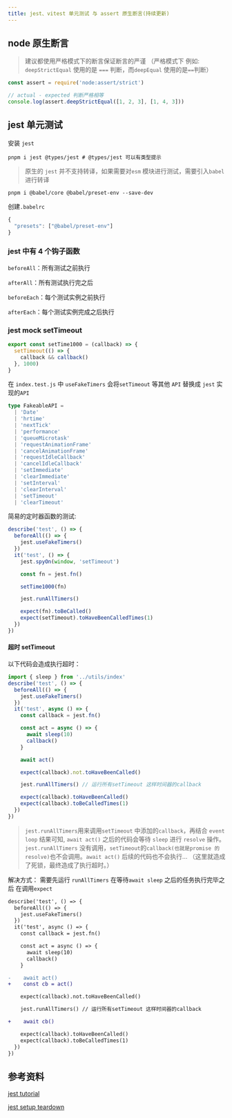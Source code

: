 ```yaml
---
title: jest、vitest 单元测试 与 assert 原生断言(持续更新)
---
```


## node 原生断言

> 建议都使用严格模式下的断言保证断言的严谨 （严格模式下 例如: `deepStrictEqual` 使用的是 `===` 判断，而`deepEqual` 使用的是`==`判断）

```js
const assert = require('node:assert/strict')

// actual - expected 判断严格相等
console.log(assert.deepStrictEqual([1, 2, 3], [1, 4, 3]))
```

## jest 单元测试

安装 `jest`

```shell
pnpm i jest @types/jest # @types/jest 可以有类型提示
```

> 原生的 `jest` 并不支持转译，如果需要对`esm` 模块进行测试，需要引入`babel` 进行转译

```shell
pnpm i @babel/core @babel/preset-env --save-dev
```

创建`.babelrc`

```js
{
  "presets": ["@babel/preset-env"]
}
```

### jest 中有 4 个钩子函数

`beforeAll`：所有测试之前执行

`afterAll`：所有测试执行完之后

`beforeEach`：每个测试实例之前执行

`afterEach`：每个测试实例完成之后执行

### jest mock setTimeout

```js
export const setTime1000 = (callback) => {
  setTimeout(() => {
    callback && callback()
  }, 1000)
}
```

在 `index.test.js` 中 `useFakeTimers` 会将`setTimeout` 等其他 `API` 替换成 `jest` 实现的`API`

```ts
type FakeableAPI =
  | 'Date'
  | 'hrtime'
  | 'nextTick'
  | 'performance'
  | 'queueMicrotask'
  | 'requestAnimationFrame'
  | 'cancelAnimationFrame'
  | 'requestIdleCallback'
  | 'cancelIdleCallback'
  | 'setImmediate'
  | 'clearImmediate'
  | 'setInterval'
  | 'clearInterval'
  | 'setTimeout'
  | 'clearTimeout'
```

简易的定时器函数的测试:

```js
describe('test', () => {
  beforeAll(() => {
    jest.useFakeTimers()
  })
  it('test', () => {
    jest.spyOn(window, 'setTimeout')

    const fn = jest.fn()

    setTime1000(fn)

    jest.runAllTimers()

    expect(fn).toBeCalled()
    expect(setTimeout).toHaveBeenCalledTimes(1)
  })
})
```

#### 超时 setTimeout

以下代码会造成执行超时：

```js
import { sleep } from '../utils/index'
describe('test', () => {
  beforeAll(() => {
    jest.useFakeTimers()
  })
  it('test', async () => {
    const callback = jest.fn()

    const act = async () => {
      await sleep(10)
      callback()
    }

    await act()

    expect(callback).not.toHaveBeenCalled()

    jest.runAllTimers() // 运行所有setTimeout 这样时间器的callback

    expect(callback).toHaveBeenCalled()
    expect(callback).toBeCalledTimes(1)
  })
})
```

> `jest.runAllTimers`用来调用`setTimeout` 中添加的`callback`，再结合 `event loop` 结果可知, `await act()` 之后的代码会等待 `sleep` 进行 `resolve` 操作。 `jest.runAllTimers` 没有调用，`setTimeout`的`callback(也就是promise 的 resolve)`也不会调用。`await act()` 后续的代码也不会执行... （这里就造成了死锁，最终造成了执行超时。）

解决方式： 需要先运行 `runAllTimers` 在等待`await sleep` 之后的任务执行完毕之后 在调用`expect`

```diff
describe('test', () => {
  beforeAll(() => {
    jest.useFakeTimers()
  })
  it('test', async () => {
    const callback = jest.fn()

    const act = async () => {
      await sleep(10)
      callback()
    }

-    await act()
+    const cb = act()

    expect(callback).not.toHaveBeenCalled()

    jest.runAllTimers() // 运行所有setTimeout 这样时间器的callback

+    await cb()

    expect(callback).toHaveBeenCalled()
    expect(callback).toBeCalledTimes(1)
  })
})
```

## 参考资料

[jest tutorial](https://github.yanhaixiang.com/jest-tutorial/basic/mock-timer/#%E6%A8%A1%E6%8B%9F%E6%97%B6%E9%92%9F%E7%9A%84%E6%9C%BA%E5%88%B6)

[jest setup teardown](https://jestjs.io/docs/setup-teardown)
